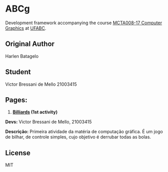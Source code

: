 # ABCg

Development framework accompanying the course [MCTA008-17 Computer Graphics](http://professor.ufabc.edu.br/~harlen.batagelo/cg/) at [UFABC](https://www.ufabc.edu.br/).

## Original Author

Harlen Batagelo

## Student

Victor Bressani de Mello
21003415

## Pages:

1. **[Billiards](billiard/index.html) (1st activity)**

**Devs:** Victor Bressani de Mello, 21003415

**Descrição:** Primeira atividade da matéria de computação gráfica. É um jogo de bilhar, de controle simples, cujo objetivo é derrubar todas as bolas.

## License

MIT
